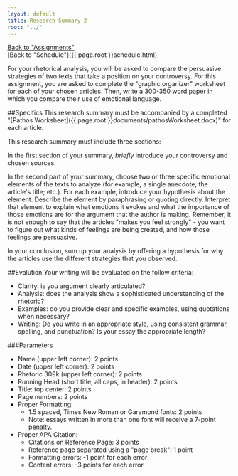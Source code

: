 ```yaml
---
layout: default
title: Research Summary 2
root: "../"
---
```

[Back to "Assignments"](index.html)  
[Back to "Schedule"]({{ page.root }}schedule.html)  

For your rhetorical analysis, you will be asked to compare the persuasive strategies of two texts that take a position on your controversy. For this assignment, you are asked to complete the "graphic organizer" worksheet for each of your chosen articles. Then, write a 300-350 word paper in which you compare their use of emotional language.

##Specifics
This research summary must be accompanied by a completed "[Pathos Worksheet]({{ page.root }}documents/pathosWorksheet.docx)" for each article.  

This research summary must include three sections:  

In the first section of your summary, *briefly* introduce your controversy and chosen sources.  

In the second part of your summary, choose two or three specific emotional elements of the texts to analyze (for example, a single anecdote; the article's title; etc.). For each example, introduce your hypothesis about the element. Describe the element by paraphrasing or quoting directly. Interpret that element to explain what emotions it evokes and what the importance of those emotions are for the argument that the author is making. Remember, it is not enough to say that the articles "makes you feel strongly" - you want to figure out what kinds of feelings are being created, and how those feelings are persuasive.  

In your conclusion, sum up your analysis by offering a hypothesis for why the articles use the different strategies that you observed.


##Evalution
Your writing will be evaluated on the follow criteria:
* Clarity: is you argument clearly articulated?
* Analysis: does the analysis show a sophisticated understanding of the rhetoric?
* Examples: do you provide clear and specific examples, using quotations when necessary?
* Writing: Do you write in an appropriate style, using consistent grammar, spelling, and punctuation? Is your essay the appropriate length?


###Parameters
* Name (upper left corner): 2 points
* Date (upper left corner): 2 points
* Rhetoric 309k (upper left corner): 2 points
* Running Head (short title, all caps, in header): 2 points
* Title: top center: 2 points
* Page numbers: 2 points
* Proper Formatting:
	* 1.5 spaced, Times New Roman or Garamond fonts: 2 points
	* Note: essays written in more than one font will receive a 7-point penalty.
* Proper APA Citation: 
	* Citations on Reference Page: 3 points
	* Reference page separated using a "page break": 1 point
	* Formatting errors: -1 point for each error
	* Content errors: -3 points for each error

